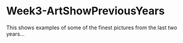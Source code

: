 # Week3-ArtShowPreviousYears

This shows examples of some of the finest pictures from the last two years...
